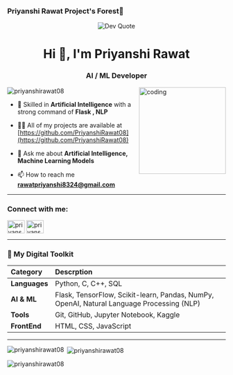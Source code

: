 ### Priyanshi Rawat Project's Forest🌳

<p align="center">
  <img src="https://quotes-github-readme.vercel.app/api?type=horizontal&theme=dark" alt="Dev Quote" />
</p>
<h1 align="center">Hi 👋, I'm Priyanshi Rawat</h1>
<h3 align="center">AI / ML Developer </h3>

<img align="right" alt="coding" width="200" src="https://user-images.githubusercontent.com/55389276/140866485-8fb1c876-9a8f-4d6a-98dc-08c4981eaf70.gif">

<p align="left"> <img src="https://komarev.com/ghpvc/?username=priyanshirawat08&label=Profile%20views&color=0e75b6&style=flat" alt="priyanshirawat08" /> </p>

- 🌱 Skilled in **Artificial Intelligence** with a strong command of **Flask , NLP**

- 👨‍💻 All of my projects are available at [https://github.com/PriyanshiRawat08](https://github.com/PriyanshiRawat08)

- 💬 Ask me about **Artificial Intelligence, Machine Learning Models**

- 📫 How to reach me **rawatpriyanshi8324@gmail.com**

---

<h3 align="left">Connect with me:</h3>
<p align="left">
<a href="https://linkedin.com/in/priyanshirawat08" target="blank"><img align="center" src="https://raw.githubusercontent.com/rahuldkjain/github-profile-readme-generator/master/src/images/icons/Social/linked-in-alt.svg" alt="priyanshirawat08" height="30" width="40" /></a>
<a href="https://www.leetcode.com/priyanshirawat0202" target="blank"><img align="center" src="https://raw.githubusercontent.com/rahuldkjain/github-profile-readme-generator/master/src/images/icons/Social/leet-code.svg" alt="priyanshirawat0202" height="30" width="40" /></a>
</p>

---

### 🧠 My Digital Toolkit

| Category | Descrption |
| :--- | :--- |
| **Languages** | Python, C, C++, SQL |
| **AI & ML** | Flask, TensorFlow, Scikit-learn, Pandas, NumPy, OpenAI, Natural Language Processing (NLP) |
| **Tools** | Git, GitHub, Jupyter Notebook, Kaggle |
| **FrontEnd** | HTML, CSS, JavaScript|

---

<p><img align="left" src="https://github-readme-stats.vercel.app/api/top-langs?username=priyanshirawat08&show_icons=true&locale=en&layout=compact" alt="priyanshirawat08" /></p>

<p>&nbsp;<img align="center" src="https://github-readme-stats.vercel.app/api?username=priyanshirawat08&show_icons=true&locale=en" alt="priyanshirawat08" /></p>

<p><img align="center" src="https://github-readme-streak-stats.herokuapp.com/?user=priyanshirawat08&" alt="priyanshirawat08" /></p>
